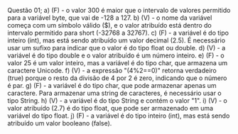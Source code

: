 Questão 01;
a) (F) - o valor 300 é maior que o intervalo de valores permitido para a variável byte, que vai de -128 a 127.
b) (V) - o nome da variável começa com um símbolo válido ($), e o valor atribuído está dentro do intervalo permitido para short (-32768 a 32767).
c) (F) - a variável é do tipo inteiro (int), mas está sendo atribuído um valor decimal (2.5). É necessário usar um sufixo para indicar que o valor é do tipo float ou double.
d) (V) - a variável é do tipo double e o valor atribuído é um número inteiro.
e) (F) - o valor 25 é um valor inteiro, mas a variável é do tipo char, que armazena um caractere Unicode.
f) (V) - a expressão "(4%2==0)" retorna verdadeiro (true) porque o resto da divisão de 4 por 2 é zero, indicando que o número é par.
g) (F) - a variável é do tipo char, que pode armazenar apenas um caractere. Para armazenar uma string de caracteres, é necessário usar o tipo String.
h) (V) - a variável é do tipo String e contém o valor "1".
i) (V) - o valor atribuído (2.7) é do tipo float, que pode ser armazenado em uma variável do tipo float.
j) (F) - a variável é do tipo inteiro (int), mas está sendo atribuído um valor booleano (false).
